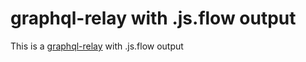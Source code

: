 # graphql-relay with .js.flow output

This is a [graphql-relay](https://github.com/graphql/graphql-relay-js) with .js.flow output